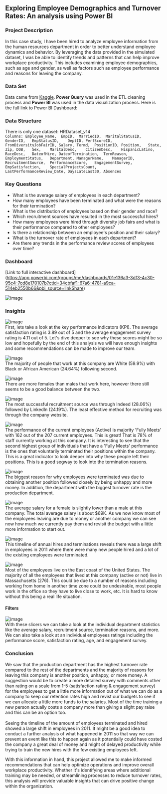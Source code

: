 ## Exploring Employee Demographics and Turnover Rates: An analysis using Power BI

### Project Description
In this case study, I have been hired to analyze employee information from the human resources department in order to better understand employee dynamics and behavior. By leveraging the data provided in the simulated dataset, I was be able to identify trends and patterns that can help improve workplace productivity. This includes examining employee demographics, such as age and gender, as well as factors such as employee performance and reasons for leaving the company. 


### Data Set
Data came from [Kaggle](https://www.kaggle.com/datasets/rhuebner/human-resources-data-set). **Power Query** was used in the ETL cleaning process and **Power BI** was used in the data visualization process. Here is the full link to Power BI Dashboard:

### Data Structure
There is only one dataset:
HRDataset_v14 <br>
```Columns: Employee_Name,	EmpID,	MarriedID,	MaritalStatusID,	GenderID,	EmpStatusID,	DeptID,	PerfScoreID,	FromDiversityJobFairID,	Salary,	Termd,	PositionID,	Position,	State,	Zip, DOB,	Sex,	MaritalDesc,	CitizenDesc,	HispanicLatino,	RaceDesc,	DateofHire,	DateofTermination,	TermReason,	EmploymentStatus,	Department,	ManagerName,	ManagerID,	RecruitmentSource,	PerformanceScore,	EngagementSurvey,	EmpSatisfaction,	SpecialProjectsCount,	LastPerformanceReview_Date,	DaysLateLast30,	Absences```


### Key Questions

- What is the average salary of employees in each department?
- How many employees have been terminated and what were the reasons for their termination?
- What is the distribution of employees based on their gender and race?
- Which recruitment sources have resulted in the most successful hires?
- How many employees were hired through diversity job fairs and what is their performance compared to other employees?
- Is there a relationship between an employee's position and their salary?
- What is the turnover rate of employees in each department?
- Are there any trends in the performance review scores of employees over time?


### Dashboard
[Link to full interactive dashboard]<br>
(https://app.powerbi.com/groups/me/dashboards/01e136a3-3df3-4c30-95c4-7cd8e170107b?ctid=34cbfaf1-67a6-4781-a9ca-514eb2550b66&pbi_source=linkShare)

![image](https://user-images.githubusercontent.com/123992539/228666797-19bb5abc-371c-48a5-9281-270e1a187904.png)

### Insights
![image](https://user-images.githubusercontent.com/123992539/229162059-a6879cc8-b7aa-4b62-9e1d-88844ba263a4.png) <br>
First, lets take a look at the key performance indicators (KPI). The average satisfaction rating is 3.89 out of 5 and the average engagement survey rating is 4.11 out of 5. Let's dive deeper to see why these scores might be so low and hopefully by the end of this analysis we will have enough insights and some recommendations can be made to improve our team. 

![image](https://user-images.githubusercontent.com/123992539/229158599-f86369cd-85a0-49f0-a7da-00707ccee45d.png) <br>
The majority of people that work at this company are White (59.9%) with Black or African American (24.64%) following second. 

![image](https://user-images.githubusercontent.com/123992539/229168261-a19a1f4d-6b85-4591-84cd-b9153ae39e48.png) <br>
There are more females than males that work here, however there still seems to be a good balance between the two. 

![image](https://user-images.githubusercontent.com/123992539/229160007-7624e64d-db3c-4fa1-8b5f-5ae8b2e153ca.png) <br>
The most successful recruitment source was through Indeed (28.06%) followed by LinkedIn (24.19%). The least effective method for recruiting was through the company website. 

![image](https://user-images.githubusercontent.com/123992539/229158701-23aa02f9-f875-4a54-8cc2-087f05d1b8d9.png) <br>
The performance of the current employees (Active) is majority 'Fully Meets' with 162 out of the 207 current employees. This is great! That is 78% of staff currently working at this company. It is interesting to see that the second highest group of individuals that have a 'Fully Meets' performance is the ones that voluntarily terminated their positions within the company. This is a great indicator to look deeper into why these people left their positions. This is a good segway to look into the termination reasons.

![image](https://user-images.githubusercontent.com/123992539/229159504-a8be2b0e-267c-4fb8-a288-177732309060.png)<br>
The biggest reason for why employees were terminated was due to obtaining another position followed closely by being unhappy and more money. In addition, the department with the biggest turnover rate is the production department. 

![image](https://user-images.githubusercontent.com/123992539/229161662-2eb6633c-d38c-4125-9166-99aff75395ab.png) <br>
The average salary for a female is slightly lower than a male at this company. The total average salary is about $69K. As we now know most of the employees leaving are due to money or another company we can see now how much we currently pay them and revisit the budget with a little more information to start out. 

![image](https://user-images.githubusercontent.com/123992539/229160278-b47946dc-2c99-49aa-85c9-91139449d9b8.png) <br>
This timeline of annual hires and terminations reveals there was a large shift in employees in 2011 where there were many new people hired and a lot of the existing employees were terminated. 

![image](https://user-images.githubusercontent.com/123992539/229160730-fd2ae982-7caa-4a5e-aecc-3b9e3ecc70c3.png) <br>
Most of the employees live on the East coast of the United States. The majority of all the employees that lived at this company (active or not) live in Massachusetts (276). This could be due to a number of reasons including working from home in another time zone could be undesirable, most people work in the office so they have to live close to work, etc. It is hard to know without this being a real life situation. 


#### Filters
![image](https://user-images.githubusercontent.com/123992539/229162355-b03b1da7-6455-45a3-9a92-52ead8f0bed2.png) <br>
With these slicers we can take a look at the individual department statistics like the average salary, recruitment source, termination reasons, and more. We can also take a look at an individual employees ratings including the performance score, satisfaction rating, age, and engagement survey.



### Conclusion
We saw that the production department has the highest turnover rate compared to the rest of the departments and the majority of reasons for leaving this company is another position, unhappy, or more money. A suggestion would be to create a more detailed survey with comments other than rating on a scale from 1-5 (satisfaction rating & engagement survey) for the employees to get a little more information out of what we can do as a company to keep our retention rates high and revist our budgets to see if we can allocate a little more funds to the salaries. Most of the time training a new person actually costs a company more than giving a slight pay raise and this can be an option too. <br> 
<br>
Seeing the timeline of the amount of employees terminated and hired showed a large shift in employees in 2011. It might be a good idea to conduct a further analysis of what happened in 2011 so that way we can prevent an event like this to happen again as it potentially could have costed the company a great deal of money and might of delayed productivity while trying to train the new hires with the few existing employees left. 


With this information in hand, this project allowed me to make informed recommendations that can help optimize operations and improve overall workplace productivity. Whether it's identifying areas where additional training may be needed, or streamlining processes to reduce turnover rates, this analysis will provide valuable insights that can drive positive change within the organization.
